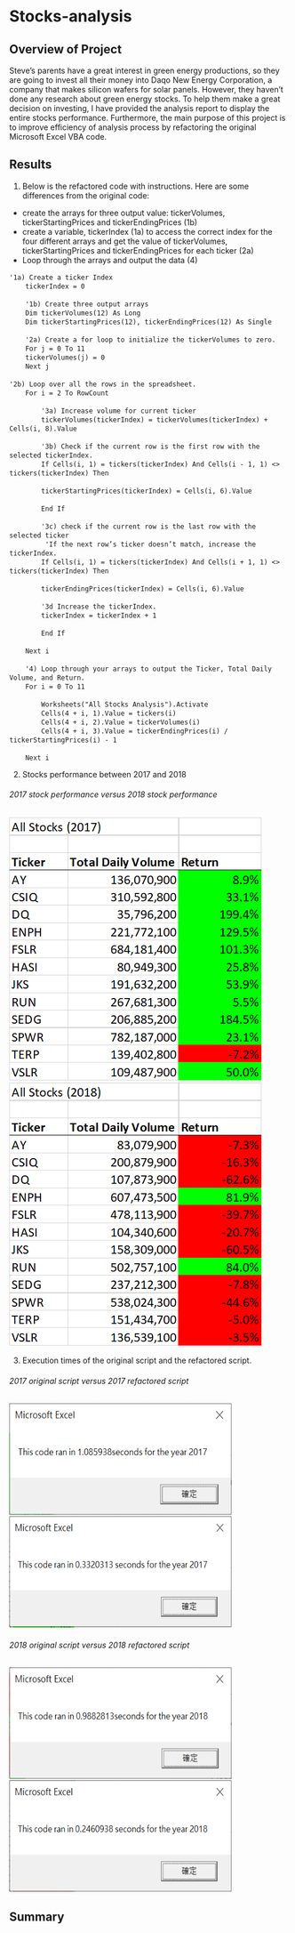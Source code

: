 # Stocks-analysis

## Overview of Project
Steve’s parents have a great interest in green energy productions, so they are going to invest all their money into Daqo New Energy Corporation, a company that makes silicon wafers for solar panels. However, they haven’t done any research about green energy stocks. To help them make a great decision on investing, I have provided the analysis report to display the entire stocks performance. Furthermore, the main purpose of this project is to improve efficiency of analysis process by refactoring the original Microsoft Excel VBA code.

## Results
1. Below is the refactored code with instructions. Here are some differences from the original code:
- create the arrays for three output value: tickerVolumes, tickerStartingPrices and tickerEndingPrices (1b) 
- create a variable, tickerIndex (1a) to access the correct index for the four different arrays and get the value of tickerVolumes, tickerStartingPrices and tickerEndingPrices for each ticker (2a)
- Loop through the arrays and output the data (4)

```VBA
'1a) Create a ticker Index
    tickerIndex = 0
       
    '1b) Create three output arrays
    Dim tickerVolumes(12) As Long
    Dim tickerStartingPrices(12), tickerEndingPrices(12) As Single

    '2a) Create a for loop to initialize the tickerVolumes to zero.
    For j = 0 To 11 
    tickerVolumes(j) = 0 
    Next j

'2b) Loop over all the rows in the spreadsheet.
    For i = 2 To RowCount
        
        '3a) Increase volume for current ticker
        tickerVolumes(tickerIndex) = tickerVolumes(tickerIndex) + Cells(i, 8).Value

        '3b) Check if the current row is the first row with the selected tickerIndex.
        If Cells(i, 1) = tickers(tickerIndex) And Cells(i - 1, 1) <> tickers(tickerIndex) Then

        tickerStartingPrices(tickerIndex) = Cells(i, 6).Value

        End If

        '3c) check if the current row is the last row with the selected ticker
         'If the next row’s ticker doesn’t match, increase the tickerIndex.
        If Cells(i, 1) = tickers(tickerIndex) And Cells(i + 1, 1) <> tickers(tickerIndex) Then

        tickerEndingPrices(tickerIndex) = Cells(i, 6).Value

        '3d Increase the tickerIndex.
        tickerIndex = tickerIndex + 1

        End If

    Next i

    '4) Loop through your arrays to output the Ticker, Total Daily Volume, and Return.
    For i = 0 To 11

        Worksheets("All Stocks Analysis").Activate
        Cells(4 + i, 1).Value = tickers(i)
        Cells(4 + i, 2).Value = tickerVolumes(i)
        Cells(4 + i, 3).Value = tickerEndingPrices(i) / tickerStartingPrices(i) - 1
        
    Next i
```
2. Stocks performance between 2017 and 2018


###### 2017 stock performance versus 2018 stock performance
![](Resources/stock_performance_2017.png) ![](Resources/stock_performance_2018.png)


3. Execution times of the original script and the refactored script.

###### 2017 original script versus 2017 refactored script
<img src="https://github.com/BessHung/Stocks-analysis/blob/68794e5e88b88cc386912eb12dbe57e8014cedf1/Resources/VBA_original_2017.png" width="400" height="200"> <img src="https://github.com/BessHung/Stocks-analysis/blob/68794e5e88b88cc386912eb12dbe57e8014cedf1/Resources/VBA_Challenge_2017.png" width="400" height="200">


###### 2018 original script versus 2018 refactored script
<img src="https://github.com/BessHung/Stocks-analysis/blob/68794e5e88b88cc386912eb12dbe57e8014cedf1/Resources/VBA_original_2018.png" width="400" height="200"> <img src="https://github.com/BessHung/Stocks-analysis/blob/68794e5e88b88cc386912eb12dbe57e8014cedf1/Resources/VBA_Challenge_2018.png" width="400" height="200">

## Summary
